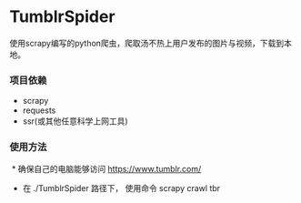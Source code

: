 # TumblrSpider
使用scrapy编写的python爬虫，爬取汤不热上用户发布的图片与视频，下载到本地。

### 项目依赖
  * scrapy
  * requests
  * ssr(或其他任意科学上网工具)
### 使用方法 
  * 确保自己的电脑能够访问 https://www.tumblr.com/
  * 在 ./TumblrSpider 路径下， 使用命令 scrapy crawl tbr 
